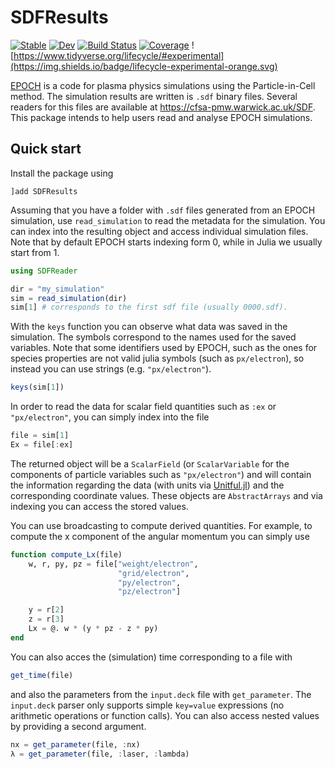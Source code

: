 # SDFResults

[![Stable](https://img.shields.io/badge/docs-stable-blue.svg)](https://SebastianM-C.github.io/SDFResults.jl/stable)
[![Dev](https://img.shields.io/badge/docs-dev-blue.svg)](https://SebastianM-C.github.io/SDFResults.jl/dev)
[![Build Status](https://github.com/SebastianM-C/SDFResults.jl/workflows/CI/badge.svg)](https://github.com/SebastianM-C/SDFResults.jl/actions)
[![Coverage](https://codecov.io/gh/SebastianM-C/SDFResults.jl/branch/master/graph/badge.svg)](https://codecov.io/gh/SebastianM-C/SDFResults.jl)
![https://www.tidyverse.org/lifecycle/#experimental](https://img.shields.io/badge/lifecycle-experimental-orange.svg)

[EPOCH](https://cfsa-pmw.warwick.ac.uk/mediawiki/index.php/EPOCH:FAQ) is a code for plasma physics simulations using the Particle-in-Cell method. The simulation results are written is `.sdf` binary files. Several readers for this files are available at https://cfsa-pmw.warwick.ac.uk/SDF.
This package intends to help users read and analyse EPOCH simulations.

## Quick start

Install the package using
```
]add SDFResults
```

Assuming that you have a folder with `.sdf` files generated from
an EPOCH simulation, use `read_simulation` to read the metadata
for the simulation. You can index into the resulting object and access
individual simulation files. Note that by default EPOCH starts indexing
form 0, while in Julia we usually start from 1.

```julia
using SDFReader

dir = "my_simulation"
sim = read_simulation(dir)
sim[1] # corresponds to the first sdf file (usually 0000.sdf).
```

With the `keys` function you can observe what data was saved in the
simulation. The symbols correspond to the names used for the
saved variables. Note that some identifiers used by EPOCH, such
as the ones for species properties are not valid julia symbols
(such as `px/electron`), so instead you can use strings (e.g. `"px/electron"`).

```julia
keys(sim[1])
```

In order to read the data for scalar field quantities such as `:ex` or `"px/electron"`,
you can simply index into the file

```julia
file = sim[1]
Ex = file[:ex]
```
The returned object will be a `ScalarField` (or `ScalarVariable` for the components
of particle variables such as `"px/electron"`) and will contain the information
regarding the data (with units via [Unitful.jl](https://github.com/PainterQubits/Unitful.jl/))
and the corresponding coordinate values.
These objects are `AbstractArrays` and via indexing you can access the stored values.

You can use broadcasting to compute derived quantities. For example, to compute the
x component of the angular momentum you can simply use
```julia
function compute_Lx(file)
    w, r, py, pz = file["weight/electron",
                        "grid/electron",
                        "py/electron",
                        "pz/electron"]

    y = r[2]
    z = r[3]
    Lx = @. w * (y * pz - z * py)
end
```

You can also acces the (simulation) time corresponding to a file with
```julia
get_time(file)
```
and also the parameters from the `input.deck` file with `get_parameter`.
The `input.deck` parser only supports simple `key=value` expressions (no arithmetic operations or function calls).
You can also access nested values by providing a second argument.
```julia
nx = get_parameter(file, :nx)
λ = get_parameter(file, :laser, :lambda)
```
